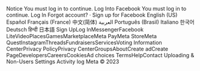 Notice
You must log in to continue.
Log Into Facebook
You must log in to continue.
Log In
Forgot account? · Sign up for Facebook
English (US)
Español
Français (France)
中文(简体)
العربية
Português (Brasil)
Italiano
한국어
Deutsch
हिन्दी
日本語
Sign UpLog InMessengerFacebook LiteVideoPlacesGamesMarketplaceMeta PayMeta StoreMeta QuestInstagramThreadsFundraisersServicesVoting Information CenterPrivacy PolicyPrivacy CenterGroupsAboutCreate adCreate PageDevelopersCareersCookiesAd choices
TermsHelpContact Uploading & Non-Users
Settings
Activity log
Meta © 2023